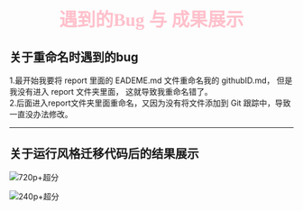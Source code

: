 # <center><font face = 楷体 color = pink size = 6>遇到的Bug 与 成果展示   </font></center>
## 关于重命名时遇到的bug  
1.最开始我要将 report 里面的 EADEME.md 文件重命名我的 githubID.md， 但是我没有进入 report 文件夹里面， 这就导致我重命名错了。  
2.后面进入report文件夹里面重命名，又因为没有将文件添加到 Git 跟踪中，导致一直没办法修改。

---
##  关于运行风格迁移代码后的结果展示
![720p+超分](https://private-user-images.githubusercontent.com/194509050/404275162-0b8dd30c-f945-47f4-9957-1ca2f0576716.png?jwt=eyJhbGciOiJIUzI1NiIsInR5cCI6IkpXVCJ9.eyJpc3MiOiJnaXRodWIuY29tIiwiYXVkIjoicmF3LmdpdGh1YnVzZXJjb250ZW50LmNvbSIsImtleSI6ImtleTUiLCJleHAiOjE3MzcxMTI3MzAsIm5iZiI6MTczNzExMjQzMCwicGF0aCI6Ii8xOTQ1MDkwNTAvNDA0Mjc1MTYyLTBiOGRkMzBjLWY5NDUtNDdmNC05OTU3LTFjYTJmMDU3NjcxNi5wbmc_WC1BbXotQWxnb3JpdGhtPUFXUzQtSE1BQy1TSEEyNTYmWC1BbXotQ3JlZGVudGlhbD1BS0lBVkNPRFlMU0E1M1BRSzRaQSUyRjIwMjUwMTE3JTJGdXMtZWFzdC0xJTJGczMlMkZhd3M0X3JlcXVlc3QmWC1BbXotRGF0ZT0yMDI1MDExN1QxMTEzNTBaJlgtQW16LUV4cGlyZXM9MzAwJlgtQW16LVNpZ25hdHVyZT1hMjVhNTA1MWE0YTcyODc3OGE1MjM2MTQ4M2U2YTEwNWIwNzhhMDgxYjUxZTkyNjNmMjdmNGMxY2Q4NzUyMGYyJlgtQW16LVNpZ25lZEhlYWRlcnM9aG9zdCJ9.eFX9nMhcZrplTtW2s3PXbDt3t9eGk441H2Q1FBOyFmM)

![240p+超分](https://private-user-images.githubusercontent.com/194509050/404275744-72bc1605-e334-4a83-846a-c1239af0086e.png?jwt=eyJhbGciOiJIUzI1NiIsInR5cCI6IkpXVCJ9.eyJpc3MiOiJnaXRodWIuY29tIiwiYXVkIjoicmF3LmdpdGh1YnVzZXJjb250ZW50LmNvbSIsImtleSI6ImtleTUiLCJleHAiOjE3MzcxMTI3MzAsIm5iZiI6MTczNzExMjQzMCwicGF0aCI6Ii8xOTQ1MDkwNTAvNDA0Mjc1NzQ0LTcyYmMxNjA1LWUzMzQtNGE4My04NDZhLWMxMjM5YWYwMDg2ZS5wbmc_WC1BbXotQWxnb3JpdGhtPUFXUzQtSE1BQy1TSEEyNTYmWC1BbXotQ3JlZGVudGlhbD1BS0lBVkNPRFlMU0E1M1BRSzRaQSUyRjIwMjUwMTE3JTJGdXMtZWFzdC0xJTJGczMlMkZhd3M0X3JlcXVlc3QmWC1BbXotRGF0ZT0yMDI1MDExN1QxMTEzNTBaJlgtQW16LUV4cGlyZXM9MzAwJlgtQW16LVNpZ25hdHVyZT1mZjVhMWU5MGQ0ZmIwNWVkMTFiNDJiZjg3M2FjMGM4OWFmMDBlMTAzY2VmMzAzODFjOTEzN2ExNTA5NGEwNjMwJlgtQW16LVNpZ25lZEhlYWRlcnM9aG9zdCJ9.UCU4BrMEUGGpFIzDqpeRpJWmyMHju-bIpjwe5Uetv-w)
